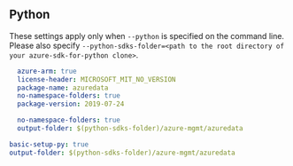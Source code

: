 ## Python

These settings apply only when `--python` is specified on the command line.
Please also specify `--python-sdks-folder=<path to the root directory of your azure-sdk-for-python clone>`.

```yaml $(track2)
  azure-arm: true
  license-header: MICROSOFT_MIT_NO_VERSION
  package-name: azuredata
  no-namespace-folders: true
  package-version: 2019-07-24
```

``` yaml $(python-mode) == 'update'
  no-namespace-folders: true
  output-folder: $(python-sdks-folder)/azure-mgmt/azuredata
```

``` yaml $(python-mode) == 'create'
basic-setup-py: true
output-folder: $(python-sdks-folder)/azure-mgmt/azuredata
```